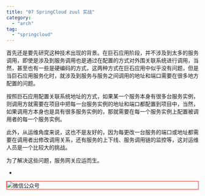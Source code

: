 ```yaml
---
title: "07 SpringCloud zuul 实战"
category:
  - "arch"
tag:
  - "springcloud"
---
```




首先还是要先研究这种技术出现的背景。在巨石应用阶段，并不涉及到太多的服务调用，即使是涉及到服务调用也是通过在配置的方式对外围关联系统进行调用，当然，甚至也有一些是硬编码的方式，这两种方式在巨石应用中似乎没有问题，但是当巨石应用服务化时，就涉及到服务与服务之间调用的地址和端口需要在很多地方配置的问题。

按照巨石应用配置关联系统地址的方式，如果某一个服务本身有很多台服务实例，则调用方就需要在项目中把每一台服务实例的地址和端口都配置到项目中，当然，如果调用方本身也是具有很多服务实例的，那就需要在每一个服务实例上配置被调用者的每一个服务实例。

此外，从运维角度来说，这也不是友好的，因为每更改一台服务的端口或地址都需要在调用者出修改调用关系，还有服务的上下线、服务调用链的监控等，这对运维人员是一个比较大的挑战。

为了解决这些问题，服务网关应运而生。









-
<img style="border:1px red solid; display:block; margin:0 auto;" :src="$withBase('/qrcode.jpg')" alt="微信公众号" />
